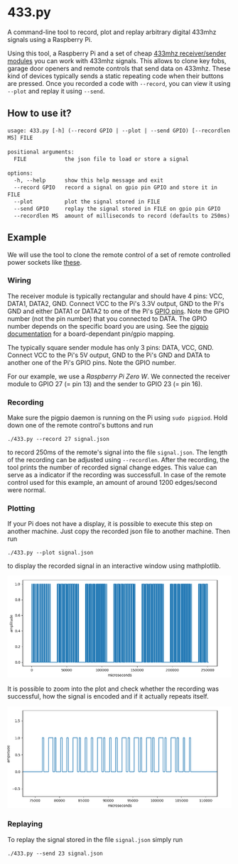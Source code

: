 # 433.py
A command-line tool to record, plot and replay arbitrary digital 433mhz signals using a Raspberry Pi.

Using this tool, a Raspberry Pi and a set of cheap [433mhz receiver/sender modules](https://www.amazon.de/433-mhz-transmitter/s?k=433+mhz+transmitter) you can work with 433mhz signals.
This allows to clone key fobs, garage door openers and remote controls that send data on 433mhz.
These kind of devices typically sends a static repeating code when their buttons are pressed.
Once you recorded a code with `--record`, you can view it using `--plot` and replay it using `--send`.



## How to use it?
```
usage: 433.py [-h] (--record GPIO | --plot | --send GPIO) [--recordlen MS] FILE

positional arguments:
  FILE            the json file to load or store a signal

options:
  -h, --help      show this help message and exit
  --record GPIO   record a signal on gpio pin GPIO and store it in FILE
  --plot          plot the signal stored in FILE
  --send GPIO     replay the signal stored in FILE on gpio pin GPIO
  --recordlen MS  amount of milliseconds to record (defaults to 250ms)

```

## Example
We will use the tool to clone the remote control of a set of remote controlled power sockets like [these](https://www.amazon.de/Brennenstuhl-Funkschalt-Set-Funksteckdosen-Funksteckdose-Kindersicherung/dp/B07CGBRS7T/).

### Wiring
The receiver module is typically rectangular and should have 4 pins: VCC, DATA1, DATA2, GND. Connect VCC to the Pi's 3.3V output, GND to the Pi's GND and either DATA1 or DATA2 to one of the Pi's [GPIO pins](https://www.raspberrypi.com/documentation/computers/raspberry-pi.html#gpio-and-the-40-pin-header). Note the GPIO number (not the pin number) that you connected to DATA. The GPIO number depends on the specific board you are using. See the [pigpio documentation](https://abyz.me.uk/rpi/pigpio/#GPIO) for a board-dependant pin/gpio mapping.

The typically square sender module has only 3 pins: DATA, VCC, GND. Connect VCC to the Pi's 5V output, GND to the Pi's GND and DATA to another one of the Pi's GPIO pins. Note the GPIO number.

For our example, we use a *Raspberry Pi Zero W*. We connected the receiver module to GPIO 27 (= pin 13) and the sender to GPIO 23 (= pin 16).

### Recording
Make sure the pigpio daemon is running on the Pi using ```sudo pigpiod```. Hold down one of the remote control's buttons and run
```
./433.py --record 27 signal.json
```
to record 250ms of the remote's signal into the file ```signal.json```. The length of the recording can be adjusted using ```--recordlen```. After the recording, the tool prints the number of recorded signal change edges. This value can serve as a indicator if the recording was successfull. In case of the remote control used for this example, an amount of around 1200 edges/second were normal.

### Plotting
If your Pi does not have a display, it is possible to execute this step on another machine. Just copy the recorded json file to another machine. Then run
```
./433.py --plot signal.json
```
to display the recorded signal in an interactive window using mathplotlib.

![plot of the recording](./images/signal1.png)

It is possible to zoom into the plot and check whether the recording was successful, how the signal is encoded and if it actually repeats itself.

![plot of the recording](./images/signal2.png)

### Replaying
To replay the signal stored in the file ```signal.json``` simply run
```
./433.py --send 23 signal.json
```
